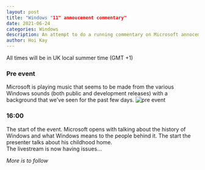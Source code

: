 ```yaml
---
layout: post
title: "Windows "11" annoucement commentary"
date: 2021-06-24
categories: Windows
description: An attempt to do a running commentary on Microsoft annocement of their new operating system
author: Hoi Kay
---
```

All times will be in UK local summer time (GMT +1)
### Pre event
Microsoft is playing music that seems to be made from the various Windows sounds (both public and development releases) with a background that we've seen for the past few days.
![pre event]({{site.github.url}}/assets/img/Windows/preevent.png)
### 16:00
The start of the event. Microsoft opens with talking about the history of Windows and what Windows means to the people behind it. The start the presenter talks about his childhood home.
<br>
The livestream is now having issues... 




*More is to follow*